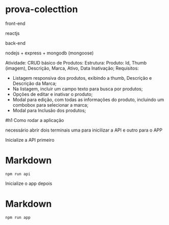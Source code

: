# prova-colecttion
front-end

reactjs


back-end

nodejs + express + mongodb (mongoose)

Atividade:
CRUD básico de Produtos:
Estrutura:
Produto: Id, Thumb (imagem), Descrição, Marca, Ativo, Data Inativação;
Requisitos:
- Listagem responsiva dos produtos, exibindo a thumb, Descrição e Descrição da Marca;
- Na listagem, incluir um campo texto para busca por produtos;
- Opções de editar e inativar o produto;
- Modal para edição, com todas as informações do produto, incluindo um combobox
para selecionar a marca;
- Modal para Inclusão dos produtos;

#h1 Como rodar a aplicação

necessário abrir dois terminais uma para inicilizar a API e outro para o APP

Inicialize a API primeiro 
# Markdown

```
npm run api
```

Inicialize o app depois
# Markdown

```
npm run app
```
